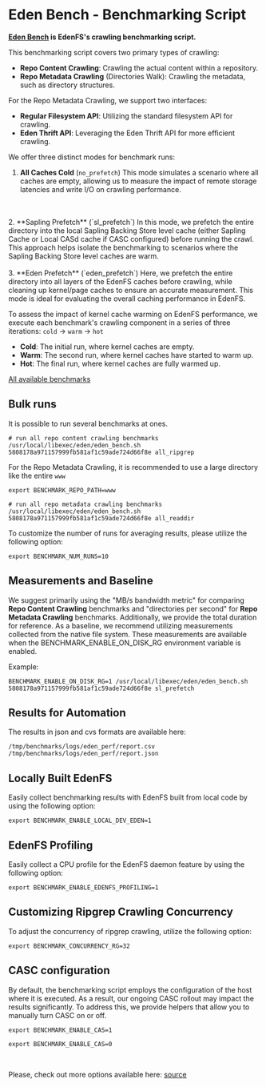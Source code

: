 # Eden Bench - Benchmarking Script

**[Eden Bench](https://www.internalfb.com/code/fbsource/fbcode/eden/fs/scripts/facebook/eden_bench.sh) is EdenFS's crawling benchmarking script.**

This benchmarking script covers two primary types of crawling:

* **Repo Content Crawling**: Crawling the actual content within a repository.
* **Repo Metadata Crawling** (Directories Walk): Crawling the metadata, such as directory structures.

For the Repo Metadata Crawling, we support two interfaces:
* **Regular Filesystem API**: Utilizing the standard filesystem API for crawling.
* **Eden Thrift API**: Leveraging the Eden Thrift API for more efficient crawling.

We offer three distinct modes for benchmark runs:

1. **All Caches Cold** (`no_prefetch`)
This mode simulates a scenario where all caches are empty, allowing us to measure the impact of remote storage latencies and write I/O on crawling performance.
<br>
<br>
2. **Sapling Prefetch** (`sl_prefetch`)
In this mode, we prefetch the entire directory into the local Sapling Backing Store level cache (either Sapling Cache or Local CASd cache if CASC configured) before running the crawl.
This approach helps isolate the benchmarking to scenarios where the Sapling Backing Store level caches are warm.
<br>
<br>
3. **Eden Prefetch** (`eden_prefetch`)
Here, we prefetch the entire directory into all layers of the EdenFS caches before crawling, while cleaning up kernel/page caches to ensure an accurate measurement. This mode is ideal for evaluating the overall caching performance in EdenFS.


To assess the impact of kernel cache warming on EdenFS performance, we execute each benchmark's crawling component in a series of three iterations: `cold` -> `warm` -> `hot`
* **Cold**: The initial run, where kernel caches are empty.
* **Warm**: The second run, where kernel caches have started to warm up.
* **Hot**: The final run, where kernel caches are fully warmed up.

[All available benchmarks](https://www.internalfb.com/code/fbsource/[16dae41e91d3704edd3993bbc8db372c2fac7993]/fbcode/eden/fs/scripts/facebook/eden_bench.sh?lines=6)

## Bulk runs

It is possible to run several benchmarks at ones.

```
# run all repo content crawling benchmarks
/usr/local/libexec/eden/eden_bench.sh 5808178a971157999fb581af1c59ade724d66f8e all_ripgrep
```

For the Repo Metadata Crawling, it is recommended to use a large directory like the entire `www`

```
export BENCHMARK_REPO_PATH=www
```

```
# run all repo metadata crawling benchmarks
/usr/local/libexec/eden/eden_bench.sh 5808178a971157999fb581af1c59ade724d66f8e all_readdir
```

To customize the number of runs for averaging results, please utilize the following option:
```
export BENCHMARK_NUM_RUNS=10
```


## Measurements and Baseline

We suggest primarily using the "MB/s bandwidth metric" for comparing **Repo Content Crawling** benchmarks and "directories per second" for **Repo Metadata Crawling** benchmarks. Additionally, we provide the total duration for reference.
As a baseline, we recommend utilizing measurements collected from the native file system. These measurements are available when the BENCHMARK_ENABLE_ON_DISK_RG environment variable is enabled.

Example:

```
BENCHMARK_ENABLE_ON_DISK_RG=1 /usr/local/libexec/eden/eden_bench.sh 5808178a971157999fb581af1c59ade724d66f8e sl_prefetch
```

## Results for Automation

The results in json and cvs formats are available here:

```
/tmp/benchmarks/logs/eden_perf/report.csv
/tmp/benchmarks/logs/eden_perf/report.json
```

## Locally Built EdenFS

Easily collect benchmarking results with EdenFS built from local code by using the following option:

```
export BENCHMARK_ENABLE_LOCAL_DEV_EDEN=1
```


## EdenFS Profiling

Easily collect a CPU profile for the EdenFS daemon feature by using the following option:

```
export BENCHMARK_ENABLE_EDENFS_PROFILING=1
```

## Customizing Ripgrep Crawling Concurrency

To adjust the concurrency of ripgrep crawling, utilize the following option:
```
export BENCHMARK_CONCURRENCY_RG=32
```

## CASC configuration

By default, the benchmarking script employs the configuration of the host where it is executed. 
As a result, our ongoing CASC rollout may impact the results significantly. 
To address this, we provide helpers that allow you to manually turn CASC on or off.
```
export BENCHMARK_ENABLE_CAS=1
```
```
export BENCHMARK_ENABLE_CAS=0
```

<br>

Please, check out more options available here: [source](https://www.internalfb.com/code/fbsource/[16dae41e91d3704edd3993bbc8db372c2fac7993]/fbcode/eden/fs/scripts/facebook/eden_bench.sh?lines=143-184)

